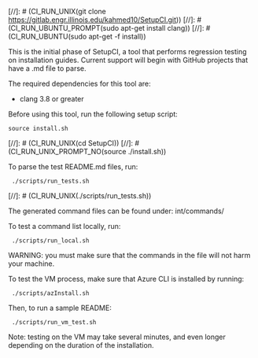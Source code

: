 [//]: # (CI_RUN_UNIX(git clone https://gitlab.engr.illinois.edu/kahmed10/SetupCI.git))
[//]: # (CI_RUN_UBUNTU_PROMPT(sudo apt-get install clang))
[//]: # (CI_RUN_UBUNTU(sudo apt-get -f install))


This is the initial phase of SetupCI, a tool that performs regression testing on installation guides. Current support will begin with GitHub projects that have a .md file to parse.

The required dependencies for this tool are:
* clang 3.8 or greater

Before using this tool, run the following setup script:
```
source install.sh
```
[//]: # (CI_RUN_UNIX(cd SetupCI))
[//]: # (CI_RUN_UNIX_PROMPT_NO(source ./install.sh))

To parse the test README.md files, run:
```
 ./scripts/run_tests.sh
```
[//]: # (CI_RUN_UNIX(./scripts/run_tests.sh))

The generated command files can be found under: int/commands/

To test a command list locally, run:
```
 ./scripts/run_local.sh
```
WARNING: you must make sure that the commands in the file will not harm
your machine.

To test the VM process, make sure that Azure CLI is installed by running:
```
 ./scripts/azInstall.sh
```

Then, to run a sample README:
```
 ./scripts/run_vm_test.sh
```
Note: testing on the VM may take several minutes, and even longer depending
on the duration of the installation.
